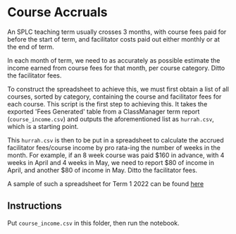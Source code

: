 # Course Accruals

An SPLC teaching term usually crosses 3 months, with course fees paid for before the start of term, and facilitator costs paid out either monthly or at the end of term.

In each month of term, we need to as accurately as possible estimate the income earned from course fees for that month, per course category. Ditto the facilitator fees.

To construct the spreadsheet to achieve this, we must first obtain a list of all courses, sorted by category, containing the course and facilitator fees for each course. This script is the first step to achieving this. It takes the exported 'Fees Generated' table from a ClassManager term report (`course_income.csv`) and outputs the aforementioned list as `hurrah.csv`, which is a starting point.

This `hurrah.csv` is then to be put in a spreadsheet to calculate the accrued facilitator fees/course income by pro rata-ing the number of weeks in the month. For example, if an 8 week course was paid $160 in advance, with 4 weeks in April and 4 weeks in May, we need to report $80 of income in April, and another $80 of income in May. Ditto the facilitator fees.

A sample of such a spreadsheet for Term 1 2022 can be found [here](https://docs.google.com/spreadsheets/d/1xhA5-VlcYlu5uovARmEN74ugkUaD-adyTGs5Cd84QvE/edit?usp=sharing)

## Instructions

Put `course_income.csv` in this folder, then run the notebook.
